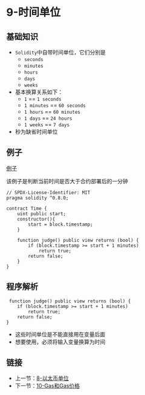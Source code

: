 # 9-时间单位

## 基础知识

* `Solidity`中自带时间单位，它们分别是
    - `seconds`
    - `minutes`
    - `hours`
    - `days`
    - `weeks`
* 基本换算关系如下：
    - `1` == `1 seconds`
    - `1 minutes` == `60 seconds`
    - `1 hours` == `60 minutes`
    - `1 days` == `24 hours`
    - `1 weeks` == `7 days`
* 秒为缺省时间单位

## 例子

[例子](./Time.sol)

该例子是判断当前时间是否大于合约部署后的一分钟

```solidity
// SPDX-License-Identifier: MIT
pragma solidity ^0.8.0;

contract Time {
    uint public start;
    constructor(){
        start = block.timestamp;
    }

    function judge() public view returns (bool) {
        if (block.timestamp >= start + 1 minutes)
            return true;
        return false;
    }
}
```

## 程序解析

```solidity
 function judge() public view returns (bool) {
    if (block.timestamp >= start + 1 minutes)
        return true;
    return false;
}
```

* 这些时间单位是不能直接用在变量后面
* 想要使用，必须将输入变量换算为时间

## 链接

* 上一节：[8-以太币单位](../EtherAndWei/EtherAndWei.md)
* 下一节：[10-Gas和Gas价格](../GasAndGasPrice/GasAndGasPrice.md)